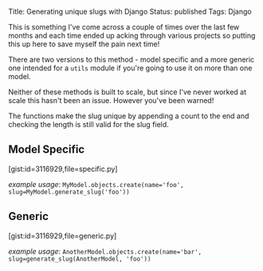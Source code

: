 Title: Generating unique slugs with Django
Status: published
Tags: Django

This is something I've come across a couple of times over the last few months and each time ended up acking through various projects so putting this up here to save myself the pain next time!

There are two versions to this method - model specific and a more generic one intended for a `utils` module if you're going to use it on more than one model.

Neither of these methods is built to scale, but since I've never worked at scale this hasn't been an issue. However you've been warned!

The functions make the slug unique by appending a count to the end and checking the length is still valid for the slug field.

## Model Specific

[gist:id=3116929,file=specific.py]

*example usage*: `MyModel.objects.create(name='foo', slug=MyModel.generate_slug('foo'))`


## Generic

[gist:id=3116929,file=generic.py]

*example usage*: `AnotherModel.objects.create(name='bar', slug=generate_slug(AnotherModel, 'foo'))`


